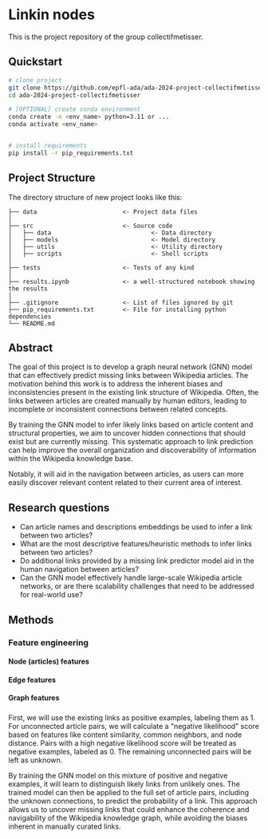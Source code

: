 
# Linkin nodes

This is the project repository of the group collectifmetisser.

## Quickstart

```bash
# clone project
git clone https://github.com/epfl-ada/ada-2024-project-collectifmetisser
cd ada-2024-project-collectifmetisser

# [OPTIONAL] create conda environment
conda create -n <env_name> python=3.11 or ...
conda activate <env_name>


# install requirements
pip install -r pip_requirements.txt
```

## Project Structure

The directory structure of new project looks like this:

```
├── data                        <- Project data files
│
├── src                         <- Source code
│   ├── data                            <- Data directory
│   ├── models                          <- Model directory
│   ├── utils                           <- Utility directory
│   ├── scripts                         <- Shell scripts
│
├── tests                       <- Tests of any kind
│
├── results.ipynb               <- a well-structured notebook showing the results
│
├── .gitignore                  <- List of files ignored by git
├── pip_requirements.txt        <- File for installing python dependencies
└── README.md
```

## Abstract

The goal of this project is to develop a graph neural network (GNN) model that can effectively predict missing links between Wikipedia articles. The motivation behind this work is to address the inherent biases and inconsistencies present in the existing link structure of Wikipedia. Often, the links between articles are created manually by human editors, leading to incomplete or inconsistent connections between related concepts.

By training the GNN model to infer likely links based on article content and structural properties, we aim to uncover hidden connections that should exist but are currently missing. This systematic approach to link prediction can help improve the overall organization and discoverability of information within the Wikipedia knowledge base.

Notably, it will aid in the navigation between articles, as users can more easily discover relevant content related to their current area of interest.

## Research questions

- Can article names and descriptions embeddings be used to infer a link between two articles?
- What are the most descriptive features/heuristic methods to infer links between two articles?
- Do additional links provided by a missing link predictor model aid in the human navigation between articles?
- Can the GNN model effectively handle large-scale Wikipedia article networks, or are there scalability challenges that need to be addressed for real-world use?

## Methods

### Feature engineering

#### Node (articles) features

#### Edge features

#### Graph features

###

### 
First, we will use the existing links as positive examples, labeling them as 1. For unconnected article pairs, we will calculate a "negative likelihood" score based on features like content similarity, common neighbors, and node distance. Pairs with a high negative likelihood score will be treated as negative examples, labeled as 0. The remaining unconnected pairs will be left as unknown.

By training the GNN model on this mixture of positive and negative examples, it will learn to distinguish likely links from unlikely ones. The trained model can then be applied to the full set of article pairs, including the unknown connections, to predict the probability of a link. This approach allows us to uncover missing links that could enhance the coherence and navigability of the Wikipedia knowledge graph, while avoiding the biases inherent in manually curated links.
